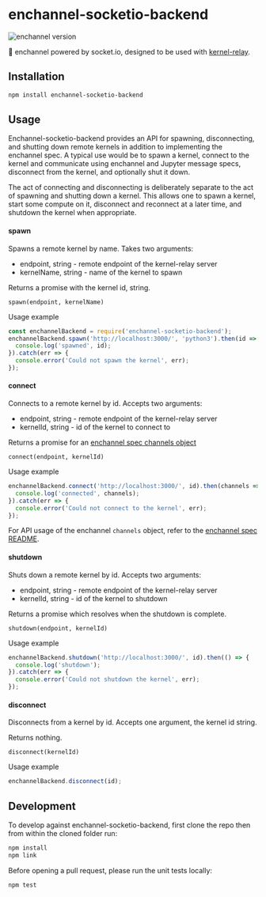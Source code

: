 # enchannel-socketio-backend
![enchannel version](https://img.shields.io/badge/enchannel-1.1-ff69b4.svg)

:electric_plug: enchannel powered by socket.io, designed to be used with
[kernel-relay](https://github.com/nteract/kernel-relay).

## Installation

```bash
npm install enchannel-socketio-backend
```

## Usage

Enchannel-socketio-backend provides an API for spawning, disconnecting, and
shutting down remote kernels in addition to implementing the enchannel spec.  A
typical use would be to spawn a kernel, connect to the kernel and communicate
using enchannel and Jupyter message specs, disconnect from the kernel, and
optionally shut it down.

The act of connecting and disconnecting is deliberately separate to the act of
spawning and shutting down a kernel.  This allows one to spawn a kernel, start
some compute on it, disconnect and reconnect at a later time, and shutdown the
kernel when appropriate.

#### spawn
Spawns a remote kernel by name.  Takes two arguments:

 - endpoint, string - remote endpoint of the kernel-relay server  
 - kernelName, string - name of the kernel to spawn  

Returns a promise with the kernel id, string.

```
spawn(endpoint, kernelName)
```

Usage example

```js
const enchannelBackend = require('enchannel-socketio-backend');
enchannelBackend.spawn('http://localhost:3000/', 'python3').then(id => {
  console.log('spawned', id);
}).catch(err => {
  console.error('Could not spawn the kernel', err);
});
```

#### connect
Connects to a remote kernel by id.  Accepts two arguments:

 - endpoint, string - remote endpoint of the kernel-relay server  
 - kernelId, string - id of the kernel to connect to  

Returns a promise for an [enchannel spec channels
object](https://github.com/nteract/enchannel)

```
connect(endpoint, kernelId)
```

Usage example

```js
enchannelBackend.connect('http://localhost:3000/', id).then(channels => {
  console.log('connected', channels);
}).catch(err => {
  console.error('Could not connect to the kernel', err);
});
```

For API usage of the enchannel `channels` object, refer to the [enchannel spec README](https://github.com/nteract/enchannel).

#### shutdown
Shuts down a remote kernel by id.  Accepts two arguments:

 - endpoint, string - remote endpoint of the kernel-relay server  
 - kernelId, string - id of the kernel to shutdown

Returns a promise which resolves when the shutdown is complete.

```
shutdown(endpoint, kernelId)
```

Usage example

```js
enchannelBackend.shutdown('http://localhost:3000/', id).then(() => {
  console.log('shutdown');
}).catch(err => {
  console.error('Could not shutdown the kernel', err);
});
```

#### disconnect

Disconnects from a kernel by id.  Accepts one argument, the kernel id string.

Returns nothing.

```
disconnect(kernelId)
```

Usage example

```js
enchannelBackend.disconnect(id);
```

## Development
To develop against enchannel-socketio-backend, first clone the repo then from within the
cloned folder run:

```bash
npm install
npm link
```

Before opening a pull request, please run the unit tests locally:

```bash
npm test
```
